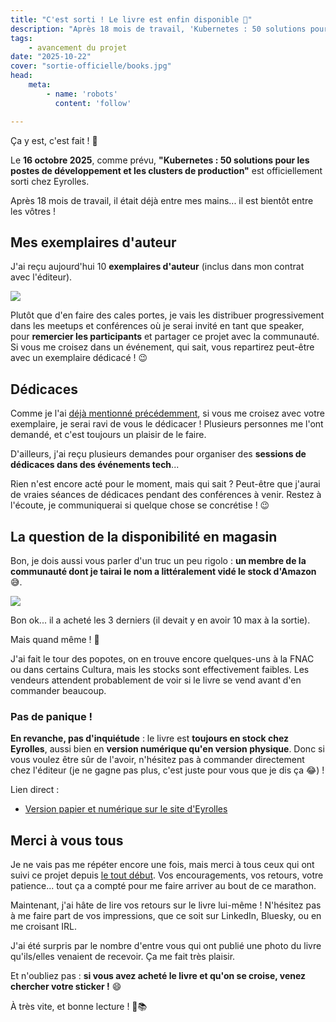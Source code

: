 ```yaml
---
title: "C'est sorti ! Le livre est enfin disponible 🎉"
description: "Après 18 mois de travail, 'Kubernetes : 50 solutions pour les postes de développement et les clusters de production' est enfin sorti le 16 octobre chez Eyrolles !"
tags:
    - avancement du projet
date: "2025-10-22"
cover: "sortie-officielle/books.jpg"
head:
    meta:
        - name: 'robots'
          content: 'follow'

---
```



Ça y est, c'est fait ! 🎉

Le **16 octobre 2025**, comme prévu, **"Kubernetes : 50 solutions pour les postes de développement et les clusters de production"** est officiellement sorti chez Eyrolles.

Après 18 mois de travail, il était déjà entre mes mains... il est bientôt entre les vôtres !

## Mes exemplaires d'auteur

J'ai reçu aujourd'hui 10 **exemplaires d'auteur** (inclus dans mon contrat avec l'éditeur).

![](images/sortie-officielle/books.jpg)

Plutôt que d'en faire des cales portes, je vais les distribuer progressivement dans les meetups et conférences où je serai invité en tant que speaker, pour **remercier les participants** et partager ce projet avec la communauté. Si vous me croisez dans un événement, qui sait, vous repartirez peut-être avec un exemplaire dédicacé ! 😉

## Dédicaces

Comme je l'ai [déjà mentionné précédemment](https://50ndk.zwindler.fr/couverture-officielle), si vous me croisez avec votre exemplaire, je serai ravi de vous le dédicacer ! Plusieurs personnes me l'ont demandé, et c'est toujours un plaisir de le faire.

D'ailleurs, j'ai reçu plusieurs demandes pour organiser des **sessions de dédicaces dans des événements tech**...

Rien n'est encore acté pour le moment, mais qui sait ? Peut-être que j'aurai de vraies séances de dédicaces pendant des conférences à venir. Restez à l'écoute, je communiquerai si quelque chose se concrétise ! 😉

## La question de la disponibilité en magasin

Bon, je dois aussi vous parler d'un truc un peu rigolo : **un membre de la communauté dont je tairai le nom a littéralement vidé le stock d'Amazon** 😅. 

![](images/sortie-officielle/plus-de-stock.jpg)

Bon ok... il a acheté les 3 derniers (il devait y en avoir 10 max à la sortie).

Mais quand même ! 🤣

J'ai fait le tour des popotes, on en trouve encore quelques-uns à la FNAC ou dans certains Cultura, mais les stocks sont effectivement faibles. Les vendeurs attendent probablement de voir si le livre se vend avant d'en commander beaucoup. 

### Pas de panique !

**En revanche, pas d'inquiétude** : le livre est **toujours en stock chez Eyrolles**, aussi bien en **version numérique qu'en version physique**. Donc si vous voulez être sûr de l'avoir, n'hésitez pas à commander directement chez l'éditeur (je ne gagne pas plus, c'est juste pour vous que je dis ça 😂) !

Lien direct :
- [Version papier et numérique sur le site d'Eyrolles](https://www.eyrolles.com/Informatique/Livre/kubernetes-9782416022647/)

## Merci à vous tous

Je ne vais pas me répéter encore une fois, mais merci à tous ceux qui ont suivi ce projet depuis [le tout début](https://50ndk.zwindler.fr/genese). Vos encouragements, vos retours, votre patience... tout ça a compté pour me faire arriver au bout de ce marathon.

Maintenant, j'ai hâte de lire vos retours sur le livre lui-même ! N'hésitez pas à me faire part de vos impressions, que ce soit sur LinkedIn, Bluesky, ou en me croisant IRL.

J'ai été surpris par le nombre d'entre vous qui ont publié une photo du livre qu'ils/elles venaient de recevoir. Ça me fait très plaisir.

Et n'oubliez pas : **si vous avez acheté le livre et qu'on se croise, venez chercher votre sticker !** 😄

À très vite, et bonne lecture ! 🚀📚